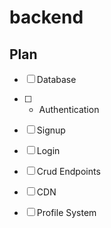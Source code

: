 # backend

## Plan

- [ ] Database
- [ ] - Authentication
- [ ] Signup
- [ ] Login

- [ ] Crud Endpoints
- [ ] CDN
- [ ] Profile System
